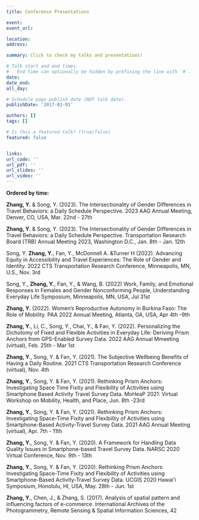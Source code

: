 ```yaml
---
title: Conference Presentations

event: 
event_url: 

location: 
address:

summary: Click to check my talks and presentations!

# Talk start and end times.
#   End time can optionally be hidden by prefixing the line with `#`.
date: 
date_end: 
all_day: 

# Schedule page publish date (NOT talk date).
publishDate: '2017-01-01'

authors: []
tags: []

# Is this a featured talk? (true/false)
featured: false


links:
url_code: ''
url_pdf: ''
url_slides: ''
url_video: ''
---
```




**Ordered by time:**

**Zhang, Y.** & Song, Y. (2023). The Intersectionality of Gender Differences in Travel Behaviors: a Daily Schedule Perspective. 2023 AAG Annual Meeting, Denver, CO, USA, Mar. 22nd - 27th

**Zhang, Y.** & Song, Y. (2023). The Intersectionality of Gender Differences in Travel Behaviors: a Daily Schedule Perspective. Transportation Research Board (TRB) Annual Meeting 2023, Washington D.C., Jan. 8th - Jan. 12th

Song, Y. **Zhang, Y.**, Fan, Y., McDonnell A. &Turner H (2022). Advancing Equity in Accessibility and Travel Experiences: The Role of Gender and Identity. 2022 CTS Transportation Research Conference, Minneapolis, MN, U.S., Nov. 3rd

Song, Y., **Zhang, Y.**, Fan, Y., & Wang, B. (2022) Work, Family, and Emotional Responses in Females and Gender Nonconforming People, Understanding Everyday Life Symposium, Minneapolis, MN, USA, Jul 31st

**Zhang, Y.** (2022). Women’s Reproductive Autonomy in Burkina Faso: The Role of Mobility. PAA 2022 Annual Meeting, Atlanta, GA, USA, Apr 4th -9th  

**Zhang, Y.**, Li, C., Song, Y., Chai, Y., & Fan, Y. (2022). Personalizing the Dichotomy of Fixed and Flexible Activities in Everyday Life: Deriving Prism Anchors from GPS-Enabled Survey Data. 2022 AAG Annual Mmeeting (virtual), Feb. 25th - Mar 1st 

**Zhang, Y.**, Song, Y. & Fan, Y. (2021). The Subjective Wellbeing Benefits of Having a Daily Routine. 2021 CTS Transportation Research Conference (virtual), Nov. 4th 

**Zhang, Y.**, Song, Y. & Fan, Y. (2021). Rethinking Prism Anchors: Investigating Space Time Fixity and Flexibility of Activities using Smartphone Based Activity Travel Survey Data. MoHeaP 2021: Virtual Workshop on Mobility, Health, and Place, Jun. 8th -23rd 

**Zhang, Y.**, Song, Y. & Fan, Y. (2021). Rethinking Prism Anchors: Investigating Space-Time Fixity and Flexibility of Activities using Smartphone-Based Activity-Travel Survey Data. 2021 AAG Annual Meeting (virtual), Apr. 7th - 11th 

**Zhang, Y.**, Song, Y. & Fan, Y. (2020). A Framework for Handling Data Quality Issues in Smartphone-based Travel Survey Data. NARSC 2020 Virtual Conference, Nov. 9th - 13th 

**Zhang, Y.**, Song, Y. & Fan, Y. (2020). Rethinking Prism Anchors: Investigating Space-Time Fixity and Flexibility of Activities using Smartphone-Based Activity-Travel Survey Data. UCGIS 2020 Hawai'i Symposium, Honolulu, HI, USA, May. 28th - Jun. 1st

**Zhang, Y.**, Chen, J., & Zhang, S. (2017). Analysis of spatial pattern and influencing factors of e-commerce. International Archives of the Photogrammetry, Remote Sensing & Spatial Information Sciences, 42
